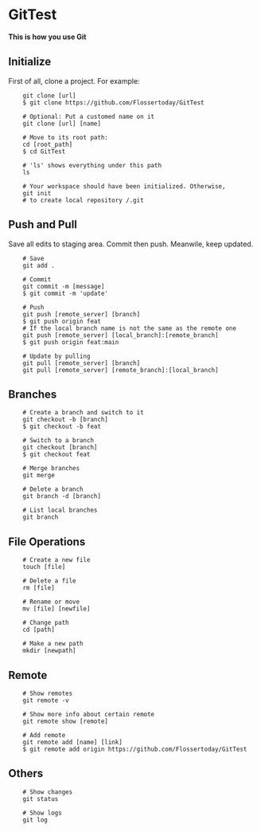 # GitTest
**This is how you use Git**

## Initialize
First of all, clone a project. For example:

```
    git clone [url]
    $ git clone https://github.com/Flossertoday/GitTest
    
    # Optional: Put a customed name on it
    git clone [url] [name]

    # Move to its root path:
    cd [root_path]
    $ cd GitTest

    # 'ls' shows everything under this path
    ls
    
    # Your workspace should have been initialized. Otherwise, 
    git init
    # to create local repository /.git
```


## Push and Pull
Save all edits to staging area. Commit then push. Meanwile, keep updated. 

```
    # Save
    git add .

    # Commit
    git commit -m [message]
    $ git commit -m 'update'

    # Push
    git push [remote_server] [branch]
    $ git push origin feat
    # If the local branch name is not the same as the remote one
    git push [remote_server] [local_branch]:[remote_branch]
    $ git push origin feat:main

    # Update by pulling
    git pull [remote_server] [branch]
    git pull [remote_server] [remote_branch]:[local_branch]
```


## Branches

```
    # Create a branch and switch to it
    git checkout -b [branch]
    $ git checkout -b feat

    # Switch to a branch
    git checkout [branch]
    $ git checkout feat

    # Merge branches
    git merge

    # Delete a branch
    git branch -d [branch]

    # List local branches
    git branch
```


## File Operations

```
    # Create a new file 
    touch [file]

    # Delete a file 
    rm [file]

    # Rename or move
    mv [file] [newfile]

    # Change path
    cd [path]

    # Make a new path
    mkdir [newpath]
```

## Remote

```
    # Show remotes
    git remote -v

    # Show more info about certain remote
    git remote show [remote]

    # Add remote
    git remote add [name] [link]
    $ git remote add origin https://github.com/Flossertoday/GitTest
```


## Others

```
    # Show changes
    git status

    # Show logs
    git log
```